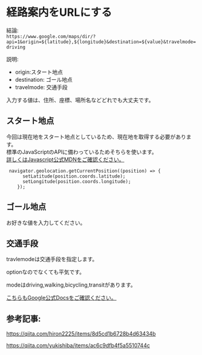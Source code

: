 # 経路案内をURLにする

結論:  
`https://www.google.com/maps/dir/?api=1&origin=${latitude},${longitude}&destination=${value}&travelmode=driving`

説明:

- origin:スタート地点
- destination: ゴール地点
- travelmode: 交通手段
  
入力する値は、住所、座標、場所名などどれでも大丈夫です。

## スタート地点

今回は現在地をスタート地点としているため、現在地を取得する必要があります。  
標準のJavaScriptのAPIに備わっているためそちらを使います。  
[詳しくはJavascript公式MDNをご確認ください。](https://developer.mozilla.org/ja/docs/Web/API/Geolocation_API)

``` react
 navigator.geolocation.getCurrentPosition((position) => {
      setLatitude(position.coords.latitude);
      setLongitude(position.coords.longitude);
    });
```

## ゴール地点

お好きな値を入力してください。

## 交通手段

travlemodeは交通手段を指定します。

optionなのでなくても平気です。

modeはdriving,walking,bicycling,transitがあります。

[こちらもGoogle公式Docsをご確認ください。](https://developers.google.com/maps/documentation/javascript/examples/directions-travel-modes)

## 参考記事:

https://qiita.com/hiron2225/items/8d5cd1b6728b4d63434b

https://qiita.com/yukishiba/items/ac6c9dfb4f5a5510744c
